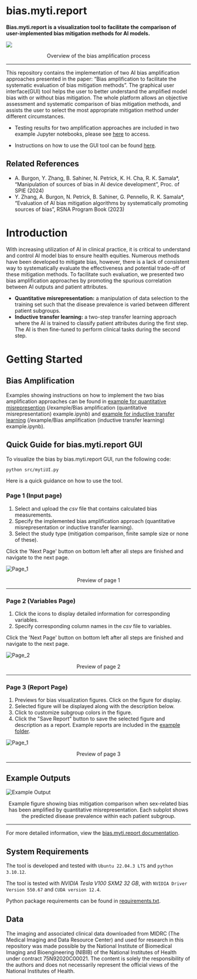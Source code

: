 # bias.myti.report

**Bias.myti.report is a visualization tool to facilitate the comparison of user-implemented bias mitigation methods for AI models.**

<picture>
  <source media="(max-width: 799px)" srcset="assets/visual_abstract_vertical.png" />
  <source media="(min-width: 800px)" srcset="assets/visual_abstract_horizontal.png" />
  <img src="assets/visual_abstract_horizontal.png" />
</picture>

<p style="text-align: center;"> Overview of the bias amplification process  </p>

---

This repository contains the implementation of two AI bias amplification approaches presented in the paper: “Bias amplification to facilitate the systematic evaluation of bias mitigation methods”.  The graphical user interface(GUI) tool helps the user to better understand the amplified model bias with or without bias mitigation. The whole platform allows an objective assessment and systematic comparison of bias mitigation methods, and assists the user to select the most appropriate mitigation method under different circumstances.

- Testing results for two amplification approaches are included in two example Jupyter notebooks, please see [here](#Bias-Amplification) to access.

- Instructions on how to use the GUI tool can be found [here](#Quick-Guide-for-biasmytireport-GUI).

## Related References
- A. Burgon, Y. Zhang, B. Sahiner, N. Petrick, K. H. Cha, R. K. Samala*, “Manipulation of sources of bias in AI device development”, Proc. of SPIE (2024)
- Y. Zhang, A. Burgon, N. Petrick, B. Sahiner, G. Pennello, R. K. Samala*, “Evaluation of AI bias mitigation algorithms by systematically promoting sources of bias”, RSNA Program Book (2023)

# Introduction
With increasing utilization of AI in clinical practice, it is critical to understand and control AI model bias to ensure health equities. Numerous methods have been developed to mitigate bias, however, there is a lack of consistent way to systematically evaluate the effectiveness and potential trade-off of these mitigation methods. To facilitate such evaluation, we presented two bias amplification approaches by promoting the spurious correlation between AI outputs and patient attributes.
- **Quantitative misrepresentation:** a manipulation of data selection to the training set such that the disease prevalence is varied between different patient subgroups.
- **Inductive transfer learning:** a two-step transfer learning approach where the AI is trained to classify patient attributes during the first step. The AI is then fine-tuned to perform clinical tasks during the second step.

# Getting Started

## Bias Amplification
Examples showing instructions on how to implement the two bias amplification approaches can be found in [example for quantitative misrepresention](https://github.com/DIDSR/myti.report/blob/main/example/Bias%20amplification%20(quantitative%20misrepresentation)%20example.ipynb) (/example/Bias amplification (quantitative misrepresentation) example.ipynb) and [example for inductive transfer learning](https://github.com/DIDSR/myti.report/blob/main/example/Bias%20amplification%20(inductive%20transfer%20learning)%20example.ipynb) (/example/Bias amplification (inductive transfer learning) example.ipynb).

## Quick Guide for bias.myti.report GUI
To visualize the bias by bias.myti.report GUI, run the following code:
```
python src/mytiUI.py
```
Here is a quick guidance on how to use the tool.
### Page 1 (Input page)
1. Select and upload the *csv* file that contains calculated bias measurements.
2. Specify the implemented bias amplification approach (quantitative misrepresentation or inductive transfer learning).
3. Select the study type (mitigation comparison, finite sample size or none of these).

Click the 'Next Page' button on bottom left after all steps are finished and navigate to the next page.

![Page_1](assets/page_1.png)

<p style="text-align: center;">  Preview of page 1 </p>

---

### Page 2 (Variables Page)
1. Click the icons to display detailed information for corresponding variables.
2. Specify corresponding column names in the *csv* file to variables.

Click the 'Next Page' button on bottom left after all steps are finished and navigate to the next page.

![Page_2](assets/page_2.png)

<p style="text-align: center;">  Preview of page 2 </p>

---

### Page 3 (Report Page)
1. Previews for bias visualization figures. Click on the figure for display.
2. Selected figure will be displayed along with the description below.
3. Click to customize subgroup colors in the figure.
4. Click the "Save Report" button to save the selected figure and description as a report. Example reports are included in the [example folder](https://github.com/DIDSR/myti.report/blob/main/example).


![Page_1](assets/page_3.png)

<p style="text-align: center;">  Preview of page 3 </p>

---

## Example Outputs
![Example Output](assets/example_bias_mitigation_comparison.png)

<p style="text-align: center;">  Example figure showing bias mitigation comparison when sex-related bias has been amplified by quantitative misrepresentation. Each subplot shows the predicted disease prevalence within each patient subgroup. </p>

---

For more detailed information, view the [bias.myti.report documentation](https://didsr.github.io/myti.report/).

## System Requirements
The tool is developed and tested with ```Ubuntu 22.04.3 LTS``` and ```python 3.10.12```. 

The tool is tested with *NVIDIA Tesla V100 SXM2 32 GB*, with ```NVIDIA Driver Version 550.67``` and ```CUDA version 12.4```.

Python package requirements can be found in [requirements.txt](requirements.txt).

## Data
The imaging and associated clinical data downloaded from MIDRC (The Medical Imaging and Data Resource Center) and used for research in this repository was made possible by the National Institute of Biomedical Imaging and Bioengineering (NIBIB) of the National Institutes of Health under contract 75N92020C00021. The content is solely the responsibility of the authors and does not necessarily represent the official views of the National Institutes of Health.

